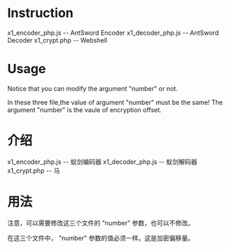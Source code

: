 # Instruction

x1_encoder_php.js -- AntSword Encoder
x1_decoder_php.js -- AntSword Decoder
x1_crypt.php -- Webshell

# Usage

Notice that you can modify the argument "number" or not. 

In these three file,the value of argument "number" must be the same! The argument "number" is the vaule of encryption offset.

# 介绍

x1_encoder_php.js -- 蚁剑编码器
x1_decoder_php.js -- 蚁剑解码器
x1_crypt.php -- 马

# 用法

注意，可以需要修改这三个文件的 "number" 参数，也可以不修改。

在这三个文件中， "number" 参数的值必须一样。这是加密偏移量。
